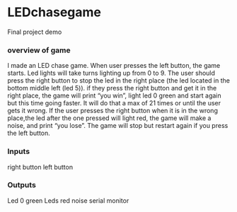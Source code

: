 # LEDchasegame
Final project demo

### overview of game

I made an LED chase game.
When user presses the left button, the game starts. Led lights will take turns lighting up from 0 to 9. The user should press the right button to stop the led in the right place (the led located in the bottom middle left (led 5)). if they press the right button and get it in the right place, the game will print “you win”, light led 0 green and start again but this time going faster. It will do that a max of 21 times or until the user gets it wrong. If the user presses the right button when it is in the wrong place,the led after the one pressed will light red, the game will make a noise, and print “you lose”. The game will stop but restart again if you press the left button.


### Inputs

right button
left button

### Outputs 

Led 0 green
Leds red
noise
serial monitor


